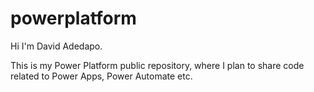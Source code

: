 # powerplatform

Hi I'm David Adedapo.

This is my Power Platform public repository, where I plan to share code related to Power Apps, Power Automate etc.

